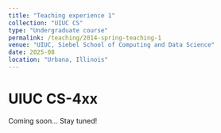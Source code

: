 ```yaml
---
title: "Teaching experience 1"
collection: "UIUC CS"
type: "Undergraduate course"
permalink: /teaching/2014-spring-teaching-1
venue: "UIUC, Siebel School of Computing and Data Science"
date: 2025-08
location: "Urbana, Illinois"
---
```



UIUC CS-4xx
======
Coming soon... Stay tuned!
